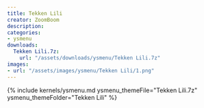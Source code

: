 ```yaml
---
title: Tekken Lili
creator: ZoomBoom
description: 
categories:
- ysmenu
downloads:
  Tekken Lili.7z:
    url: "/assets/downloads/ysmenu/Tekken Lili.7z"
images:
- url: "/assets/images/ysmenu/Tekken Lili/1.png"
---
```


{% include kernels/ysmenu.md ysmenu_themeFile="Tekken Lili.7z" ysmenu_themeFolder="Tekken Lili" %}
